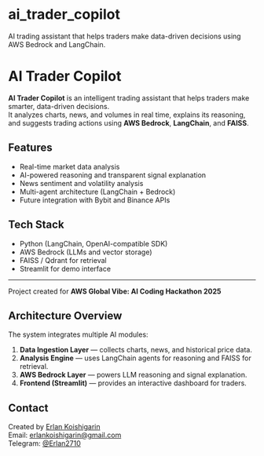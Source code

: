 # ai_trader_copilot
AI trading assistant that helps traders make data-driven decisions using AWS Bedrock and LangChain.

# AI Trader Copilot

**AI Trader Copilot** is an intelligent trading assistant that helps traders make smarter, data-driven decisions.  
It analyzes charts, news, and volumes in real time, explains its reasoning, and suggests trading actions using **AWS Bedrock**, **LangChain**, and **FAISS**.

## Features
- Real-time market data analysis
- AI-powered reasoning and transparent signal explanation
- News sentiment and volatility analysis
- Multi-agent architecture (LangChain + Bedrock)
- Future integration with Bybit and Binance APIs

## Tech Stack
- Python (LangChain, OpenAI-compatible SDK)
- AWS Bedrock (LLMs and vector storage)
- FAISS / Qdrant for retrieval
- Streamlit for demo interface

---

Project created for **AWS Global Vibe: AI Coding Hackathon 2025**

## Architecture Overview
The system integrates multiple AI modules:
1. **Data Ingestion Layer** — collects charts, news, and historical price data.
2. **Analysis Engine** — uses LangChain agents for reasoning and FAISS for retrieval.
3. **AWS Bedrock Layer** — powers LLM reasoning and signal explanation.
4. **Frontend (Streamlit)** — provides an interactive dashboard for traders.

## Contact
Created by [Erlan Koishigarin](https://github.com/Erlan2710)  
Email: erlankoishigarin@gmail.com  
Telegram: [@Erlan2710](https://t.me/Erlan2710)
